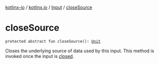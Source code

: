 [kotlinx-io](../../index.md) / [kotlinx.io](../index.md) / [Input](index.md) / [closeSource](./close-source.md)

# closeSource

`protected abstract fun closeSource(): `[`Unit`](https://kotlinlang.org/api/latest/jvm/stdlib/kotlin/-unit/index.html)

Closes the underlying source of data used by this input.
This method is invoked once the input is [closed](close.md).

